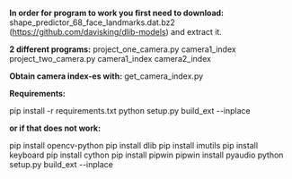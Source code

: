 **In order for program to work you first need to download:**
shape_predictor_68_face_landmarks.dat.bz2 (https://github.com/davisking/dlib-models) and extract it.

**2 different programs:**
project_one_camera.py camera1_index
project_two_camera.py camera1_index camera2_index

**Obtain camera index-es with:**
get_camera_index.py 

**Requirements:**

pip install -r requirements.txt
python setup.py build_ext --inplace

**or if that does not work:**

pip install opencv-python
pip install dlib
pip install imutils
pip install keyboard
pip install cython
pip install pipwin
pipwin install pyaudio
python setup.py build_ext --inplace
